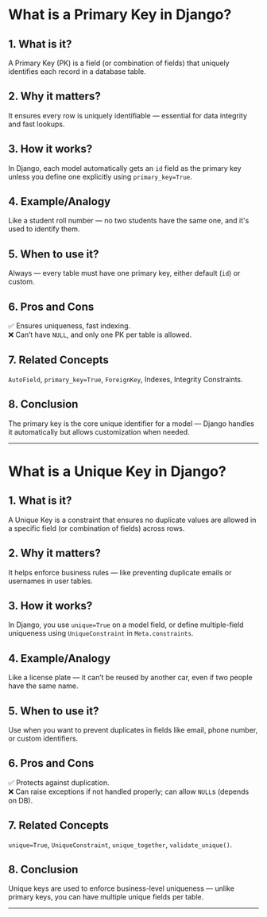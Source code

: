# What is a Primary Key in Django?

## 1. What is it?  
A Primary Key (PK) is a field (or combination of fields) that uniquely identifies each record in a database table.

## 2. Why it matters?  
It ensures every row is uniquely identifiable — essential for data integrity and fast lookups.

## 3. How it works?  
In Django, each model automatically gets an `id` field as the primary key unless you define one explicitly using `primary_key=True`.

## 4. Example/Analogy  
Like a student roll number — no two students have the same one, and it's used to identify them.

## 5. When to use it?  
Always — every table must have one primary key, either default (`id`) or custom.

## 6. Pros and Cons  
✅ Ensures uniqueness, fast indexing.  
❌ Can’t have `NULL`, and only one PK per table is allowed.

## 7. Related Concepts  
`AutoField`, `primary_key=True`, `ForeignKey`, Indexes, Integrity Constraints.

## 8. Conclusion  
The primary key is the core unique identifier for a model — Django handles it automatically but allows customization when needed.

---

# What is a Unique Key in Django?

## 1. What is it?  
A Unique Key is a constraint that ensures no duplicate values are allowed in a specific field (or combination of fields) across rows.

## 2. Why it matters?  
It helps enforce business rules — like preventing duplicate emails or usernames in user tables.

## 3. How it works?  
In Django, you use `unique=True` on a model field, or define multiple-field uniqueness using `UniqueConstraint` in `Meta.constraints`.

## 4. Example/Analogy  
Like a license plate — it can’t be reused by another car, even if two people have the same name.

## 5. When to use it?  
Use when you want to prevent duplicates in fields like email, phone number, or custom identifiers.

## 6. Pros and Cons  
✅ Protects against duplication.  
❌ Can raise exceptions if not handled properly; can allow `NULL`s (depends on DB).

## 7. Related Concepts  
`unique=True`, `UniqueConstraint`, `unique_together`, `validate_unique()`.

## 8. Conclusion  
Unique keys are used to enforce business-level uniqueness — unlike primary keys, you can have multiple unique fields per table.

---
